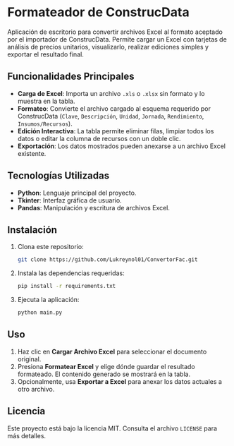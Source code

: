 # Formateador de ConstrucData

Aplicación de escritorio para convertir archivos Excel al formato aceptado por el importador de ConstrucData. Permite cargar un Excel con tarjetas de análisis de precios unitarios, visualizarlo, realizar ediciones simples y exportar el resultado final.

## Funcionalidades Principales

- **Carga de Excel**: Importa un archivo `.xls` o `.xlsx` sin formato y lo muestra en la tabla.
- **Formateo**: Convierte el archivo cargado al esquema requerido por ConstrucData (`Clave`, `Descripción`, `Unidad`, `Jornada`, `Rendimiento`, `Insumos/Recursos`).
- **Edición Interactiva**: La tabla permite eliminar filas, limpiar todos los datos o editar la columna de recursos con un doble clic.
- **Exportación**: Los datos mostrados pueden anexarse a un archivo Excel existente.

## Tecnologías Utilizadas

- **Python**: Lenguaje principal del proyecto.
- **Tkinter**: Interfaz gráfica de usuario.
- **Pandas**: Manipulación y escritura de archivos Excel.

## Instalación

1. Clona este repositorio:
   ```bash
   git clone https://github.com/Lukreynol01/ConvertorFac.git
   ```
2. Instala las dependencias requeridas:
   ```bash
   pip install -r requirements.txt
   ```
3. Ejecuta la aplicación:
   ```bash
   python main.py
   ```

## Uso

1. Haz clic en **Cargar Archivo Excel** para seleccionar el documento original.
2. Presiona **Formatear Excel** y elige dónde guardar el resultado formateado. El contenido generado se mostrará en la tabla.
3. Opcionalmente, usa **Exportar a Excel** para anexar los datos actuales a otro archivo.

## Licencia

Este proyecto está bajo la licencia MIT. Consulta el archivo `LICENSE` para más detalles.

